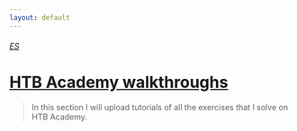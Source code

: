 ```yaml
---
layout: default
---
```


###### [ES](./indexES.md)

# [HTB Academy walkthroughs](pages/EN/HTBAcademy.md)

> In this section I will upload tutorials of all the exercises that I solve on HTB Academy.
